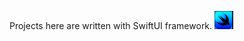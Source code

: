 Projects here are written with SwiftUI framework. <img src="https://github.com/chandevbringino/Portfolio/blob/main/iOS/SwiftUI/swiftui.png" width="30">
